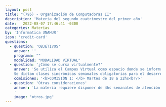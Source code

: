 ```yaml
---
layout: post
title: "(795) - Organización de Computadoras II"
description: 'Materia del segundo cuatrimestre del primer año'
date:   2022-08-07 17:46:41 -0300
categories: Materias
by: 'Informatica UNAHUR'
icon: 'credit-card'
questions:
  - question: 'OBJETIVOS'
    answer: ''
    programa: ""
    modalidad: "MODALIDAD VIRTUAL"
  - question: '¿Cómo se cursa virtualmente?'
    answer: 'Se utiliza el Campus Virtual como espacio donde se informan novedades y se van habilitando contenidos semanalmente.
    Se dictan clases sincrónicas semanales obligatorias para el desarrollo teórico con ejercicios de aplicación los días indicados en el horario que se opta al inscribirse.'
    comisiones: '<b>COMISIÓN 1: </b> Martes de 18 a 22hs<br/>'
  - question: 'Otras consideraciones'
    answer: 'La materia requiere disponer de 4hs semanales de atención a las actividades sincrónicas que propone el docente.Se recomienda organizarse para disponer de otro tanto para realizar prácticas y estudiar. Es decir, unas 8hs semanales en total.
    '
    image: "otros.jpg"
---
```

